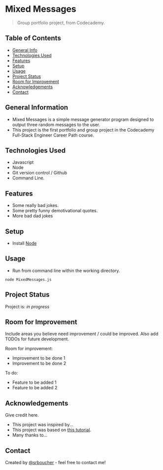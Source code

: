 # Mixed Messages
> Group portfolio project, from Codecademy.

## Table of Contents
* [General Info](#general-information)
* [Technologies Used](#technologies-used)
* [Features](#features)
* [Setup](#setup)
* [Usage](#usage)
* [Project Status](#project-status)
* [Room for Improvement](#room-for-improvement)
* [Acknowledgements](#acknowledgements)
* [Contact](#contact)

## General Information
- Mixed Messages is a simple message generator program designed to output three random messages to the user.
- This project is the first portfolio and group project in the Codecademy Full-Stack Engineer Career Path course.

## Technologies Used
- Javascript
- Node
- Git version control / Github
- Command Line.

## Features
- Some really bad jokes.
- Some pretty funny demotivational quotes.
- More bad dad jokes

## Setup
- Install [Node](https://nodejs.org/en/)

## Usage
- Run from command line within the working directory.

`node MixedMessages.js`

## Project Status
Project is: _in progress_


## Room for Improvement
Include areas you believe need improvement / could be improved. Also add TODOs for future development.

Room for improvement:
- Improvement to be done 1
- Improvement to be done 2

To do:
- Feature to be added 1
- Feature to be added 2


## Acknowledgements
Give credit here.
- This project was inspired by...
- This project was based on [this tutorial](https://www.example.com).
- Many thanks to...


## Contact
Created by [@srboucher](https://github.com/srboucher/srboucher) - feel free to contact me!

